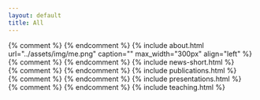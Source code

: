 ```yaml
---
layout: default
title: All
---
```


<div class="about grid-item-about" markdown="1">
{% comment %}
<!-- see: _includes/about.html -->
{% endcomment %}
{% include about.html url="../assets/img/me.png" caption="" max_width="300px" align="left" %}
</div>

<div class="news grid-item-news" markdown="1">
{% comment %}
<!-- see: _includes/news-short.html & _includes/news.html -->
<!-- TODO: consider including the news-short.html HERE and deleting the separate include file -->
{% endcomment %}
{% include news-short.html %}
</div>

<div class="publications grid-item-publications" markdown="1">
{% comment %}
<!-- see: _includes/publications.html -->
{% endcomment %}
{% include publications.html %}
</div>

<div class="presentations grid-item-presentations" markdown="1">
{% comment %}
<!-- see: _includes/presentations.html -->
{% endcomment %}
{% include presentations.html %}
</div>

<div class="teaching grid-item-teaching" markdown="1">
{% comment %}
<!-- see: _includes/teaching.html -->
{% endcomment %}
{% include teaching.html %}
</div>
